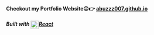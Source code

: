#### Checkout my Portfolio Website😉👉 <a href="https://abuzzz007.github.io">abuzzz007.github.io</a>

##### Built with <a href="https://reactjs.org"><img align="top" alt="React" width="22px" src="https://www.iconfinder.com/icons/1174949/download/svg/64" />React</a>
